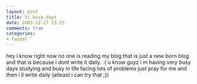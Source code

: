 ```yaml
---
layout: post
title: hi busy days
date: 2005-12-27 23:23
comments: true
categories:
- fazool
---
```

hey i know right now no one is reading my blog that is just a new born blog and that is because i dont write it daily. :( u know guyz i m having very busy days studying and busy in life facing lots of problems just pray for me and then i ll write daily (atleast i can try that ;))<br /> <blockquote></blockquote>
